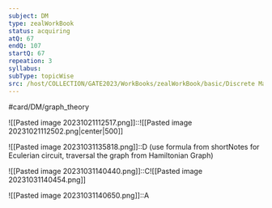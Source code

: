 ```yaml
---
subject: DM
type: zealWorkBook
status: acquiring
atQ: 67
endQ: 107
startQ: 67
repeation: 3
syllabus: 
subType: topicWise
src: /host/COLLECTION/GATE2023/WorkBooks/zealWorkBook/basic/Discrete Mathematics/Solutions Topic wise/Graph Theory/Random about Numbers and Path .pdf
---
```

#card/DM/graph_theory

![[Pasted image 20231021112517.png]]::![[Pasted image 20231021112502.png|center|500]] <!--SR:!2023-11-04,10,270-->

![[Pasted image 20231031135818.png]]::D (use formula from shortNotes for Eculerian circuit, traversal the graph from Hamiltonian Graph)

![[Pasted image 20231031140440.png]]::C![[Pasted image 20231031140454.png]]

![[Pasted image 20231031140650.png]]::A